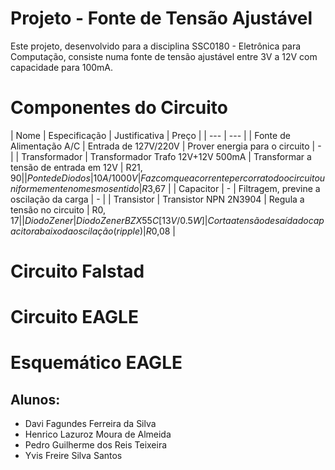 # Projeto - Fonte de Tensão Ajustável
Este projeto, desenvolvido para a disciplina SSC0180 - Eletrônica para Computação, consiste numa fonte de tensão ajustável entre 3V a 12V com capacidade para 100mA.

# Componentes do Circuito
| Nome | Especificação | Justificativa | Preço |
| --- | --- |
| Fonte de Alimentação A/C | Entrada de 127V/220V | Prover energia para o circuito | - |
| Transformador | Transformador Trafo 12V+12V 500mA | Transformar a tensão de entrada em 12V | R$21,90 |
| Ponte de Diodos | 10A/1000V | Faz com que a corrente percorra todo o circuito uniformemente no mesmo sentido | R$3,67 |
| Capacitor | - | Filtragem, previne a oscilação da carga | - |
| Transistor | Transistor NPN 2N3904 | Regula a tensão no circuito | R$0,17 |
| Diodo Zener | Diodo Zener BZX55C [13V/0.5W] | Corta a tensão de saída do capacitor abaixo da oscilação (ripple) | R$0,08 |

# Circuito Falstad

# Circuito EAGLE

# Esquemático EAGLE

## Alunos:
- Davi Fagundes Ferreira da Silva
- Henrico Lazuroz Moura de Almeida
- Pedro Guilherme dos Reis Teixeira
- Yvis Freire Silva Santos
